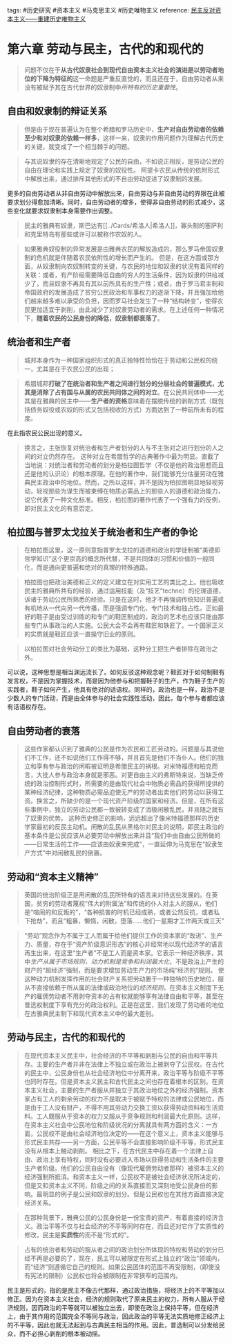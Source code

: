 tags: #历史研究 #资本主义 #马克思主义 #历史唯物主义
reference: [民主反对资本主义——重建历史唯物主义](https://www.marxists.org/chinese/ellen-wood/democracyagainstcapitalism/index.htm)

# 第六章 劳动与民主，古代的和现代的

> 问题不仅在于**从古代奴隶社会到现代自由资本主义社会的演进是以劳动者地位的下降为特征的**这一命题是严重反直觉的，而且还在于，自由劳动者从来没有被赋予其在古代世界的奴隶制中*所特有的历史重要性*。

##  自由和奴隶制的辩证关系

> 但是由于现在普遍认为在整个希腊和罗马历史中，**生产对自由劳动者的依赖至少和对奴隶的依赖一样多**，这样一来，奴隶的作用问题作为理解古代历史的关键，就变成了一个相当棘手的问题。

> 与其说奴隶的存在清晰地规定了公民的自由，不如说正相反，是劳动公民的自由在理论和实践上规定了奴隶的奴役性。
> 阿提卡农民从传统的依附形式中解放出来，通过排斥其他形式的不自由劳动促进了奴隶制的发展。

更多的自由劳动者从非自由劳动中解放出来，自由劳动与非自由劳动的界限在此被要求划分得愈加清晰。同时，自由劳动者的增多，使得非自由劳动的形式减少，这些变化就要求奴隶制本身需要作出调整。

> 民主的雅典有奴隶，斯巴达有[[../Cards/希洛人|希洛人]]，寡头制的塞萨利和克里特岛有那些或许可以被称作农奴的人。

> 如果雅典奴役制的异常发展是由雅典农民的解放造成的，那么罗马帝国奴隶制的危机就是伴随着农民依附性的增长而产生的。
> 但是，在这方面或那方面，从奴隶制向农奴制转变的关键，与农民的地位和奴隶的状况有着同样的关联：或者，有产阶级需要降低自由的穷人的生活条件，因为奴隶的供给减少了，而且奴隶不再具有其以前所具有的生产性；或者，由于罗马君主制和帝国政府的发展造成了贫穷公民政治和军事权力的逐渐下降，并且强加给他们越来越多难以承受的负担，因而罗马社会发生了一种“结构转变”，使得农民更加适宜于剥削，由此减少了对奴隶劳动者的需求。在上述任何一种情况下，**随着农民的公民身份的降低，奴隶制都衰落了**。

##  统治者和生产者

> 城邦本身作为一种国家组织形式的真正独特性恰恰在于劳动和公民权的统一，尤其是在于农民公民的出现；

> 希腊城邦**打破了在统治者和生产者之间进行划分的分层社会的普遍模式，尤其是消除了占有国与从属的农民共同体之间的对立**。在公民共同体中——尤其是在雅典的民主中——**生产者的资格**意味着在摆脱传统的剥削方式（既包括债务奴役或农奴的形式又包括税收的方式）方面达到了一种前所未有的程度。

在此指农民公民出现的意义。

> 换言之，主张恢复对统治者和生产者划分的人与不主张对之进行划分的人之间的对立仍然存在。
> 这种对立在希腊哲学的古典著作中最为明显。直截了当地说：对统治者和劳动者的划分是柏拉图哲学（不仅是他的政治思想而且还是他的认识论）的根本原理。在他的著作中，我们能够充分估量劳动在雅典民主政治中的地位。然而，之所以这样，并不是因为柏拉图明显地轻视劳动，轻视那些为谋生而被束缚在物质必需品上的那些人的道德和政治能力，说它代表了一种文化标准。相反，柏拉图的著作代表了一个强有力的反例，即对民主文化的有意否定。

##  柏拉图与普罗太戈拉关于统治者和生产者的争论

> 在柏拉图这里，这一原则意指普罗太戈拉的道德和政治的学徒制被“美德即哲学知识”这个更崇高的概念所代替，不是共同体的习惯和价值的一般同化，而是通向更普遍和绝对的真理的特殊通路。

> 柏拉图也把政治美德和正义的定义建立在对实用工艺的类比之上。他也吸收民主的雅典所共有的经验，通过运用技能（及“技艺”techne）的伦理道德，诉诸于劳动公民所熟悉的经验。只是在这时，他才不再强调传统知识普遍或有机地从一代向另一代传播，而是强调专门化、专门技术和独占性。正如最好的鞋子是由受过训练的和专门的鞋匠制成的，政治的艺术也应该只能由那些专门从事政治的人实施。公民大会不会再有鞋匠和铁匠了。一个国家正义的实质就是鞋匠应该一直操守旧业的原则。

> 以柏拉图对社会劳动分工的类比为基础，这种分工把生产者排除在政治之外。

可以说，这种思想是相当渊远流长了。如何反驳这种观念呢？鞋匠对于如何制鞋有发言权，不是因为掌握技术，而是因为他参与和把握鞋子的生产，作为鞋子生产的实践者，鞋子如何产生，他具有绝对的话语权。同样的，政治也是一样，政治不是少数人的专门活动，而是由全体参与的社会实践性活动，因此，每个参与者都应该有话语权存在。

##  自由劳动者的衰落

> 这些作家都认识到了雅典的公民是作为农民和工匠劳动的。问题是与其说他们不工作，还不如说他们工作得不够，并且首先是他们不当仆人。他们的独立和享有参与政治的闲暇被证明是希腊民主的祸根。对米特福德和柏克而言，大批人参与政治本身就是邪恶。对更自由主义的弗斯特来说，当缺乏传统的政治控制形式时，所需要的是由现代社会中物质必需品的获得所提供的某种经济纪律，这种物质必需品迫使无产的劳动者出卖他们的劳动以获得工资。换言之，所缺少的是一个现代资产阶级的国家和经济。但是，在所有这些事例中，独立的劳动公民都一致被转变成了消极闲散乱民，并且随之就有了奴隶的优势。
> 这种历史修正的影响，远远超出了像米特福德那样的历史学家最初的反民主动机。闲散的乱民从黑格尔对民主的说明，即民主政治的基本条件是公民应该从必要劳动中解放出来并且“我们中由自由公民所做的——日常生活的工作——应该由奴隶来完成”，一直延伸为马克思在“奴隶生产方式”中对闲散乱民的倒置。

##  劳动和“资本主义精神”

> 英国的统治阶级正是用闲散的乱民所特有的语言来对待这些发展的。在英国，贫穷的劳动者蔑视“伟大的附属法”和传统的仆人对主人的服从，他们是“喧闹的和反叛的”，“各种损害的时机已经成熟，或者公然反抗，或者私下抢劫”，而且“粗暴，懒惰，闲散，堕落……他们一星期才工作两天或三天”

> “劳动”观念作为不属于工人而属于给他们提供工作的资本家的“改进”、生产力、质量，存在于“资产阶级意识形态”的核心并经常地以现代经济学的语言再生出来，在这里“生产者”不是工人而是资本家。它表示一种经济秩序，其中*生产从属于市场规则，动力机制是竞争和利润最大化*，不是政治上产生的财产的“超经济”强制，而是要求增加劳动生产力的市场纯“经济的”规则。
使这种动力机制发挥作用的社会财产关系把劳动置于一种独特的历史地位，服从不直接依赖于所从属的法律或政治地位的*经济规则*，在资本主义制度下无产的雇佣劳动者不用剥夺资本的占有权就能够享有法律自由和平等，甚至在普选权制度下享有充分的政治权利。正是在这里，我们发现了劳动者的地位在古雅典民主制下和现代资本主义中的最大差别。

##  劳动与民主，古代的和现代的

> 在现代资本主义民主中，社会经济的不平等和剥削与公民的自由和平等共存。主要的生产者并非在法律上不独立或在政治上被剥夺了公民权。在古代的民主中，公民身份也从社会经济地位中分离开来，政治平等与阶级不平等也同时存在。但是资本主义民主和古代民主之间也存在着根本的区别。在资本主义社会，主要的生产者服从并独立于其政治地位之外的经济强制。资本家占有工人的剩余劳动的权力不是取决于被赋予特权的法律或公民地位，而是由于工人没有财产，不得不用其劳动力交换工资以获得劳动资料和生活资料。工人既服从于资本的权力又服从于竞争规则和利润最大化原则。这样，在资本主义社会中公民地位和阶级状况的分离就具有两方面的含义：一方面，公民权不是由社会经济地位决定的——在这个意义上，资本主义能够与形式民主共存——另一方面，公民平等不会直接影响阶级不平等，形式民主没有从根本上触动剥削。
> 相比之下，在古代民主中存在着一个法律上自由、政治上享有特权，同时没有必要进入市场以获得劳动和生活条件的主要生产者阶级。他们的公民自由没有（像现代雇佣劳动者那样）被资本主义的经济强制所抵消。和资本主义一样，公民权不是被社会经济状况所决定的，但是又和资本主义不同，阶级之间的关系直接而又深刻地受公民身份的影响。最明显的例子是公民和奴隶的划分。但是公民权也在其他方面直接决定经济关系。

> 在那种背景下，雅典公民的公民身份是一份宝贵的资产，有着直接的经济含义。政治平等不仅与社会经济的不平等同时存在，而且还对它作了实质性的修改，民主是**实质性**的而不是“形式的”。

> 占有的统治者和劳动的服从者之间的政治划分所体现的特权和劳动的划分已经不再是必要的了，现在，民主可以被限定在形式上独立的“政治”领域内，而“经济”则遵循它自己的规则。如果公民团体的范围不再受限制，（即使没有宪法的限制）公民权也将会被限制在非常狭窄的范围内。

民主是形式的，指的是民主不像古代那样，通过政治措施，将经济上的不平等加以修正。因为在资本主义社会，经济的规则取代了原来民主的权力，所有人服从于经济规则，因而政治的平等就可以被独立出去，即使在政治上保持平等，但在经济上，由于其作用的范围完全不等同与政治，因此政治的平等无法实质地修正经济上的不平等，因此也就无法起到与古典民主相当的作用。因此，普选制可以分发给民众，而不必担心剥削的根本被动摇。
